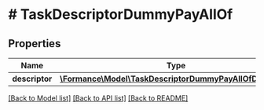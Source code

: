 # # TaskDescriptorDummyPayAllOf

## Properties

Name | Type | Description | Notes
------------ | ------------- | ------------- | -------------
**descriptor** | [**\Formance\Model\TaskDescriptorDummyPayAllOfDescriptor**](TaskDescriptorDummyPayAllOfDescriptor.md) |  | [optional]

[[Back to Model list]](../../README.md#models) [[Back to API list]](../../README.md#endpoints) [[Back to README]](../../README.md)
